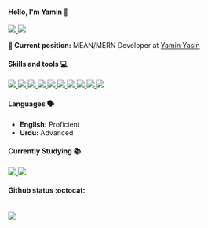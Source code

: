 #### Hello, I'm Yamin :sparkler:
<a href="https://github.com/iamdeve">
  <img src="https://komarev.com/ghpvc/?username=filipemelo2002&style=flat-square" />
</a>
<a href="https://github.com/iamdeve">
  <img src="https://img.shields.io/github/followers/iamdeve?style=social" />
</a>
<br >

**:briefcase: Current position:** MEAN/MERN Developer at [Yamin Yasin](https://yaminyasin-portfolio.netlify.app/)

#### Skills and tools :computer:

<a href="https://github.com/iamdeve">
  <img src="https://img.shields.io/badge/HTML5-E34F26?style=for-the-badge&logo=html5&logoColor=white" />
</a>
<a href="https://github.com/iamdeve">
  <img src="https://img.shields.io/badge/CSS3-1572B6?style=for-the-badge&logo=css3&logoColor=white" />
</a>
<a href="https://github.com/iamdeve">
  <img src="https://img.shields.io/badge/JavaScript-F7DF1E?style=for-the-badge&logo=javascript&logoColor=black" />
</a>
<a href="https://github.com/iamdeve">
  <img src="https://img.shields.io/badge/React-20232A?style=for-the-badge&logo=react&logoColor=61DAFB" />
</a>
<a href="https://github.com/iamdeve">
  <img src="https://img.shields.io/badge/React_Native-20232A?style=for-the-badge&logo=react&logoColor=61DAFB" />
</a>
<a href="https://github.com/iamdeve">
  <img src="https://img.shields.io/badge/Node.js-43853D?style=for-the-badge&logo=node.js&logoColor=white" />
</a>
<a href="https://github.com/iamdeve">
  <img src="https://img.shields.io/badge/TypeScript-007ACC?style=for-the-badge&logo=typescript&logoColor=white" />
</a>
<a href="https://github.com/iamdeve">
  <img src="https://img.shields.io/badge/PostgreSQL-316192?style=for-the-badge&logo=postgresql&logoColor=whitee" />
</a>
<a href="https://github.com/iamdeve">
  <img src="https://img.shields.io/badge/MongoDB-4EA94B?style=for-the-badge&logo=mongodb&logoColor=white" />
</a>


<a href="https://github.com/iamdeve">
  <img src="https://img.shields.io/badge/Java-ED8B00?style=for-the-badge&logo=java&logoColor=white" />
</a>

#### Languages :speaking_head:
- **English:** Proficient
- **Urdu:** Advanced

#### Currently Studying :books:

<a href="https://github.com/iamdeve">
  <img src="https://img.shields.io/badge/OSGi_Framework-FAC889?style=for-the-badge&logo=java&logoColor=black" />
</a>
<a href="https://github.com/iamdeve">
  <img src="https://img.shields.io/badge/Angular-DD0031?style=for-the-badge&logo=angular&logoColor=white" />
</a>

#### Github status :octocat: 
<br>
<a href="https://github.com/iamdeve">
  <img src="https://github-readme-stats.vercel.app/api?username=iamdeve&show_icons=true&hide_border=true" />
</a>
